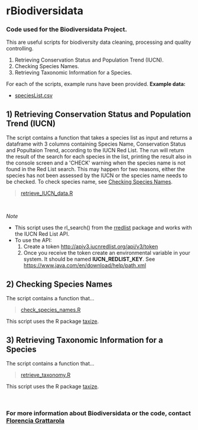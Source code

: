 # rBiodiversidata
### Code used for the Biodiversidata Project.

This are useful scripts for biodiversity data cleaning, processing and quality controlling.

1. Retrieving Conservation Status and Population Trend (IUCN).
2. Checking Species Names.
3. Retrieving Taxonomic Information for a Species.


For each of the scripts, example runs have been provided.
**Example data:**
- [speciesList.csv](speciesList.csv)


## 1) Retrieving Conservation Status and Population Trend (IUCN)

The script contains a function that takes a species list as input and returns a dataframe with 3 columns containing Species Name, Conservation Status and Popultaion Trend, according to the IUCN Red List. The run will return the result of the search for each species in the list, printing the result also in the console screen and a 'CHECK' warning when the species name is not found in the Red List search. This may happen for two reasons, either the species has not been assessed by the IUCN or the species name needs to be checked. To check species name, see [Checking Species Names](#checking-species-names).

> [retrieve_IUCN_data.R](retrieve_IUCN_data.R)

<br>

*Note*
- This script uses the rl_search() from the [rredlist](https://CRAN.R-project.org/package=rredlist) package and works with the IUCN Red List API.
- To use the API:
  1. Create a token http://apiv3.iucnredlist.org/api/v3/token
  2. Once you receive the token create an environmental variable in your system. It should be named **IUCN_REDLIST_KEY**. See https://www.java.com/en/download/help/path.xml 


## 2) Checking Species Names 

The script contains a function that...

> [check_species_names.R](check_species_names.R)

This script uses the R package [taxize](https://github.com/ropensci/taxize).


## 3) Retrieving Taxonomic Information for a Species

The script contains a function that...

> [retrieve_taxonomy.R](retrieve_taxonomy.R)

This script uses the R package [taxize](https://github.com/ropensci/taxize).

<br>

### For more information about Biodiversidata or the code, contact [Florencia Grattarola](fgrattarola@lincoln.ac.uk)

